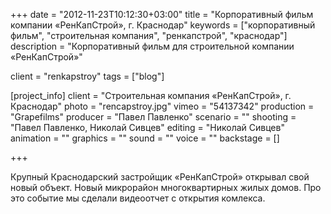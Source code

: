 +++
date = "2012-11-23T10:12:30+03:00"
title = "Корпоративный фильм компании «РенКапСтрой», г. Краснодар"
keywords = ["корпоративный фильм", "строительная компания", "ренкапстрой", "краснодар"]
description = "Корпоративный фильм для строительной компании «РенКапСтрой»"

client = "renkapstroy"
tags = ["blog"]

[project_info]
    client = "Строительная компания «РенКапСтрой», г. Краснодар"
    photo = "rencapstroy.jpg"
    vimeo = "54137342"
    production = "Grapefilms"
    producer = "Павел Павленко"
    scenario = ""
    shooting = "Павел Павленко, Николай Сивцев"
    editing = "Николай Сивцев"
    animation = ""
    graphics = ""
    sound = ""
    voice = ""
    backstage = []

+++

Крупный Краснодарский застройщик &laquo;РенКапСтрой&raquo; открывал свой новый объект. Новый микрорайон многоквартирных жилых домов. Про это событие мы&nbsp;сделали видеоотчет с&nbsp;открытия комлекса.
